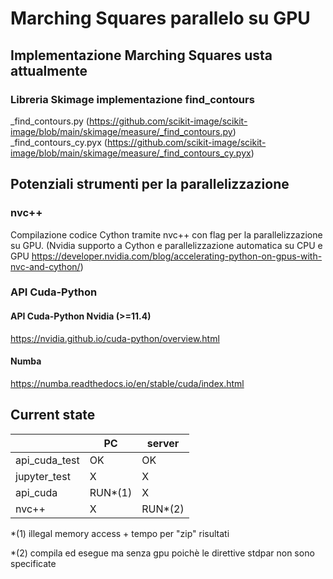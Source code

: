# Marching Squares parallelo su GPU

## Implementazione Marching Squares usta attualmente

### Libreria Skimage implementazione find_contours
_find_contours.py (https://github.com/scikit-image/scikit-image/blob/main/skimage/measure/_find_contours.py)	
_find_contours_cy.pyx (https://github.com/scikit-image/scikit-image/blob/main/skimage/measure/_find_contours_cy.pyx)
	

## Potenziali strumenti per la parallelizzazione

### nvc++
Compilazione codice Cython tramite nvc++ con flag per la parallelizzazione su GPU.
(Nvidia supporto a Cython e parallelizzazione automatica su CPU e GPU https://developer.nvidia.com/blog/accelerating-python-on-gpus-with-nvc-and-cython/)

### API Cuda-Python

#### API Cuda-Python Nvidia (>=11.4)
https://nvidia.github.io/cuda-python/overview.html

#### Numba
https://numba.readthedocs.io/en/stable/cuda/index.html


## Current state
|               |    PC    |   server   |
| ------------- | -------- | ---------- |
| api_cuda_test |    OK    | 	 OK	|
| jupyter_test  |    X     |     X      |
| api_cuda	|  RUN*(1) |     X      |
| nvc++		|    X     |   RUN*(2)  |

*(1) illegal memory access + tempo per "zip" risultati

*(2) compila ed esegue ma senza gpu poichè le direttive stdpar non sono specificate

